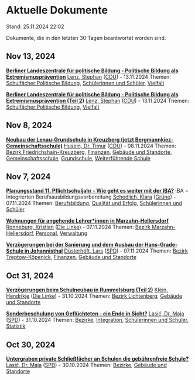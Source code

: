# Aktuelle Dokumente

Stand: 25.11.2024 22:02

Dokumente, die in den letzten 30 Tagen beantwortet worden sind.

## Nov 13, 2024
**[Berliner Landeszentrale für politische Bildung - Politische Bildung als Extremismusprävention](https://pardok.parlament-berlin.de/starweb/adis/citat/VT/19/SchrAnfr/S19-20716.pdf)**
[Lenz, Stephan](autor_lenz_stephan_cdu.md) ([CDU](fraktion_cdu.md)) - 13.11.2024
Themen: [Schulfächer:Politische Bildung](thema_schulfaecher_politische_bildung.md), [Schülerinnen und Schüler](thema_schuelerinnen_und_schueler.md), [Vielfalt](thema_vielfalt.md)

**[Berliner Landeszentrale für politische Bildung - Politische Bildung als Extremismusprävention (Teil 2)](https://pardok.parlament-berlin.de/starweb/adis/citat/VT/19/SchrAnfr/S19-20717.pdf)**
[Lenz, Stephan](autor_lenz_stephan_cdu.md) ([CDU](fraktion_cdu.md)) - 13.11.2024
Themen: [Schulfächer:Politische Bildung](thema_schulfaecher_politische_bildung.md), [Vielfalt](thema_vielfalt.md)

## Nov 8, 2024
**[Neubau der Lenau-Grundschule in Kreuzberg (jetzt Bergmannkiez-Gemeinschaftsschule)](https://pardok.parlament-berlin.de/starweb/adis/citat/VT/19/SchrAnfr/S19-20695.pdf)**
[Husein, Dr. Timur](autor_husein_dr_timur_cdu.md) ([CDU](fraktion_cdu.md)) - 08.11.2024
Themen: [Bezirk Friedrichshain-Kreuzberg](bezirk_friedrichshain-kreuzberg.md), [Finanzen](thema_finanzen.md), [Gebäude und Standorte](thema_gebaeude_und_standorte.md), [Gemeinschaftsschule](thema_gemeinschaftsschule.md), [Grundschule](thema_grundschule.md), [Weiterführende Schule](thema_weiterfuehrende_schule.md)

## Nov 7, 2024
**[Planungsstand 11. Pflichtschuljahr - Wie geht es weiter mit der IBA?](https://pardok.parlament-berlin.de/starweb/adis/citat/VT/19/SchrAnfr/S19-20685.pdf)**
IBA = Integrierten Berufsausbildungsvorbereitung
[Schedlich, Klara](autor_schedlich_klara_gruene.md) ([Grüne](fraktion_gruene.md)) - 07.11.2024
Themen: [Berufsbildung](thema_berufsbildung.md), [Qualität und Erfolg](thema_qualitaet_und_erfolg.md), [Schülerinnen und Schüler](thema_schuelerinnen_und_schueler.md)

**[Wohnungen für angehende Lehrer\*innen in Marzahn-Hellersdorf](https://pardok.parlament-berlin.de/starweb/adis/citat/VT/19/SchrAnfr/S19-20680.pdf)**
[Ronneburg, Kristian](autor_ronneburg_kristian_die_linke.md) ([Die Linke](fraktion_die_linke.md)) - 07.11.2024
Themen: [Bezirk Marzahn-Hellersdorf](bezirk_marzahn-hellersdorf.md), [Personal](thema_personal.md), [Verwaltung](thema_verwaltung.md)

**[Verzögerungen bei der Sanierung und dem Ausbau der Hans-Grade-Schule in Johannisthal](https://pardok.parlament-berlin.de/starweb/adis/citat/VT/19/SchrAnfr/S19-20668.pdf)**
[Düsterhöft, Lars](autor_duesterhoeft_lars_spd.md) ([SPD](fraktion_spd.md)) - 07.11.2024
Themen: [Bezirk Treptow-Köpenick](bezirk_treptow-koepenick.md), [Finanzen](thema_finanzen.md), [Gebäude und Standorte](thema_gebaeude_und_standorte.md)

## Oct 31, 2024
**[Verzögerungen beim Schulneubau in Rummelsburg (Teil 2)](https://pardok.parlament-berlin.de/starweb/adis/citat/VT/19/SchrAnfr/S19-20635.pdf)**
[Klein, Hendrikje](autor_klein_hendrikje_die_linke.md) ([Die Linke](fraktion_die_linke.md)) - 31.10.2024
Themen: [Bezirk Lichtenberg](bezirk_lichtenberg.md), [Gebäude und Standorte](thema_gebaeude_und_standorte.md)

**[Sonderbeschulung von Geflüchteten - ein Ende in Sicht?](https://pardok.parlament-berlin.de/starweb/adis/citat/VT/19/SchrAnfr/S19-20595.pdf)**
[Lasić, Dr. Maja](autor_lasic_dr_maja_spd.md) ([SPD](fraktion_spd.md)) - 31.10.2024
Themen: [Bezirke](thema_bezirke.md), [Integration](thema_integration.md), [Schülerinnen und Schüler](thema_schuelerinnen_und_schueler.md), [Statistik](thema_statistik.md)

## Oct 30, 2024
**[Untergraben private Schließfächer an Schulen die gebührenfreie Schule?](https://pardok.parlament-berlin.de/starweb/adis/citat/VT/19/SchrAnfr/S19-20572.pdf)**
[Lasić, Dr. Maja](autor_lasic_dr_maja_spd.md) ([SPD](fraktion_spd.md)) - 30.10.2024
Themen: [Bezirke](thema_bezirke.md), [Gebäude und Standorte](thema_gebaeude_und_standorte.md)

